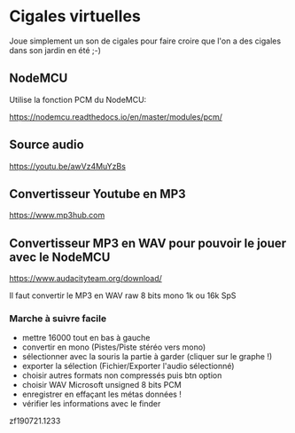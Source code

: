 # Cigales virtuelles

Joue simplement un son de cigales pour faire croire que l'on a des cigales dans son jardin en été ;-)


## NodeMCU

Utilise la fonction PCM du NodeMCU:

https://nodemcu.readthedocs.io/en/master/modules/pcm/



## Source audio

https://youtu.be/awVz4MuYzBs

## Convertisseur Youtube en MP3

https://www.mp3hub.com

## Convertisseur MP3 en WAV pour pouvoir le jouer avec le NodeMCU

https://www.audacityteam.org/download/

Il faut convertir le MP3 en WAV raw 8 bits mono 1k ou 16k SpS

### Marche à suivre facile

* mettre 16000 tout en bas à gauche
* convertir en mono (Pistes/Piste stéréo vers mono)
* sélectionner avec la souris la partie à garder (cliquer sur le graphe !)
* exporter la sélection (Fichier/Exporter l'audio sélectionné)
* choisir autres formats non compressés puis btn option
* choisir WAV Microsoft unsigned 8 bits PCM
* enregistrer en effaçant les métas données !
* vérifier les informations avec le finder



zf190721.1233
